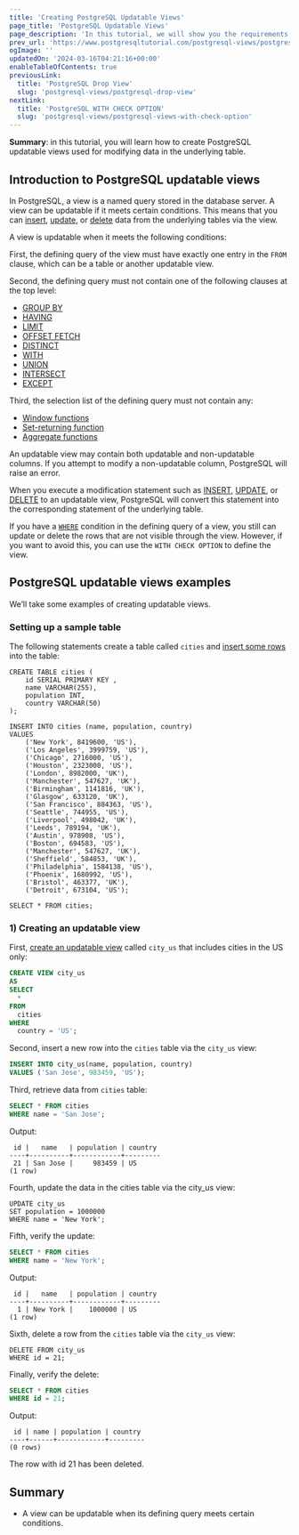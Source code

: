 ```yaml
---
title: 'Creating PostgreSQL Updatable Views'
page_title: 'PostgreSQL Updatable Views'
page_description: 'In this tutorial, we will show you the requirements of PostgreSQL updatable views and how to create updatable views.'
prev_url: 'https://www.postgresqltutorial.com/postgresql-views/postgresql-updatable-views/'
ogImage: ''
updatedOn: '2024-03-16T04:21:16+00:00'
enableTableOfContents: true
previousLink:
  title: 'PostgreSQL Drop View'
  slug: 'postgresql-views/postgresql-drop-view'
nextLink:
  title: 'PostgreSQL WITH CHECK OPTION'
  slug: 'postgresql-views/postgresql-views-with-check-option'
---
```


**Summary**: in this tutorial, you will learn how to create PostgreSQL updatable views used for modifying data in the underlying table.

## Introduction to PostgreSQL updatable views

In PostgreSQL, a view is a named query stored in the database server. A view can be updatable if it meets certain conditions. This means that you can [insert](../postgresql-tutorial/postgresql-insert), [update](../postgresql-tutorial/postgresql-update), or [delete](../postgresql-tutorial/postgresql-delete) data from the underlying tables via the view.

A view is updatable when it meets the following conditions:

First, the defining query of the view must have exactly one entry in the `FROM` clause, which can be a table or another updatable view.

Second, the defining query must not contain one of the following clauses at the top level:

- [GROUP BY](../postgresql-tutorial/postgresql-group-by)
- [HAVING](../postgresql-tutorial/postgresql-having)
- [LIMIT](../postgresql-tutorial/postgresql-limit)
- [OFFSET FETCH](../postgresql-tutorial/postgresql-fetch)
- [DISTINCT](../postgresql-tutorial/postgresql-select-distinct)
- [WITH](../postgresql-tutorial/postgresql-cte)
- [UNION](../postgresql-tutorial/postgresql-union)
- [INTERSECT](../postgresql-tutorial/postgresql-intersect)
- [EXCEPT](https://neon.tech/postgresql/postgresql-tutorial/postgresql-tutorial/postgresql-except/)

Third, the selection list of the defining query must not contain any:

- [Window functions](../postgresql-window-function)
- [Set\-returning function](../postgresql-plpgsql/plpgsql-function-returns-a-table)
- [Aggregate functions](../postgresql-aggregate-functions)

An updatable view may contain both updatable and non\-updatable columns. If you attempt to modify a non\-updatable column, PostgreSQL will raise an error.

When you execute a modification statement such as [INSERT](../postgresql-tutorial/postgresql-insert), [UPDATE](../postgresql-tutorial/postgresql-update), or [DELETE](../postgresql-tutorial/postgresql-delete) to an updatable view, PostgreSQL will convert this statement into the corresponding statement of the underlying table.

If you have a [`WHERE`](../postgresql-tutorial/postgresql-where) condition in the defining query of a view, you still can update or delete the rows that are not visible through the view. However, if you want to avoid this, you can use the `WITH CHECK OPTION` to define the view.

## PostgreSQL updatable views examples

We’ll take some examples of creating updatable views.

### Setting up a sample table

The following statements create a table called `cities` and [insert some rows](../postgresql-tutorial/postgresql-insert-multiple-rows) into the table:

```phpsql
CREATE TABLE cities (
    id SERIAL PRIMARY KEY ,
    name VARCHAR(255),
    population INT,
    country VARCHAR(50)
);

INSERT INTO cities (name, population, country)
VALUES
    ('New York', 8419600, 'US'),
    ('Los Angeles', 3999759, 'US'),
    ('Chicago', 2716000, 'US'),
    ('Houston', 2323000, 'US'),
    ('London', 8982000, 'UK'),
    ('Manchester', 547627, 'UK'),
    ('Birmingham', 1141816, 'UK'),
    ('Glasgow', 633120, 'UK'),
    ('San Francisco', 884363, 'US'),
    ('Seattle', 744955, 'US'),
    ('Liverpool', 498042, 'UK'),
    ('Leeds', 789194, 'UK'),
    ('Austin', 978908, 'US'),
    ('Boston', 694583, 'US'),
    ('Manchester', 547627, 'UK'),
    ('Sheffield', 584853, 'UK'),
    ('Philadelphia', 1584138, 'US'),
    ('Phoenix', 1680992, 'US'),
    ('Bristol', 463377, 'UK'),
    ('Detroit', 673104, 'US');

SELECT * FROM cities;
```

### 1\) Creating an updatable view

First, [create an updatable view](managing-postgresql-views) called `city_us` that includes cities in the US only:

```sql
CREATE VIEW city_us
AS
SELECT
  *
FROM
  cities
WHERE
  country = 'US';
```

Second, insert a new row into the `cities` table via the `city_us` view:

```sql
INSERT INTO city_us(name, population, country)
VALUES ('San Jose', 983459, 'US');
```

Third, retrieve data from `cities` table:

```sql
SELECT * FROM cities
WHERE name = 'San Jose';
```

Output:

```text
 id |   name   | population | country
----+----------+------------+---------
 21 | San Jose |     983459 | US
(1 row)
```

Fourth, update the data in the cities table via the city_us view:

```
UPDATE city_us
SET population = 1000000
WHERE name = 'New York';
```

Fifth, verify the update:

```sql
SELECT * FROM cities
WHERE name = 'New York';
```

Output:

```text
 id |   name   | population | country
----+----------+------------+---------
  1 | New York |    1000000 | US
(1 row)
```

Sixth, delete a row from the `cities` table via the `city_us` view:

```
DELETE FROM city_us
WHERE id = 21;
```

Finally, verify the delete:

```sql
SELECT * FROM cities
WHERE id = 21;
```

Output:

```
 id | name | population | country
----+------+------------+---------
(0 rows)
```

The row with id 21 has been deleted.

## Summary

- A view can be updatable when its defining query meets certain conditions.
